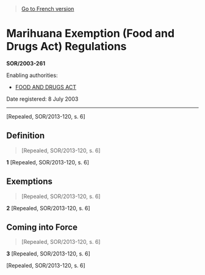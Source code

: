> [Go to French version](/fr/Règlements/Décrets,%20ordonnances%20et%20règlements%20statutaires/2003/261.md)

# Marihuana Exemption (Food and Drugs Act) Regulations

**SOR/2003-261**

Enabling authorities: 
- [FOOD AND DRUGS ACT](/en/Acts/Revised%20Statutes%20of%20Canada/F/F-27.md)

Date registered: 8 July 2003

----------


[Repealed, SOR/2013-120, s. 6]



## Definition
> [Repealed, SOR/2013-120, s. 6]



**1** [Repealed, SOR/2013-120, s. 6]




## Exemptions
> [Repealed, SOR/2013-120, s. 6]



**2** [Repealed, SOR/2013-120, s. 6]




## Coming into Force
> [Repealed, SOR/2013-120, s. 6]



**3** [Repealed, SOR/2013-120, s. 6]


[Repealed, SOR/2013-120, s. 6]


